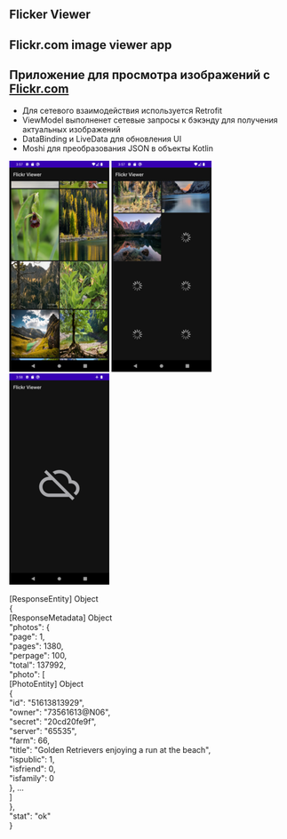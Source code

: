 ## Flicker Viewer
## Flickr.com image viewer app
## Приложение для просмотра изображений с [Flickr.com](https://www.flickr.com/services/api/flickr.photos.search.html)
- Для сетевого взаимодействия используется Retrofit 
- ViewModel выполненет сетевые запросы к бэкэнду для получения актуальных изображений 
- DataBinding и LiveData для обновления UI
- Moshi для преобразования JSON в объекты Kotlin
  
![Screenshot_1](/screenshots/Screenshot_1.png?raw=true)
![Screenshot_2](/screenshots/Screenshot_2.png?raw=true)
![Screenshot_3](/screenshots/Screenshot_3.png?raw=true)
  
[ResponseEntity] Object  
{  
    [ResponseMetadata] Object  
    "photos": {  
        "page": 1,  
        "pages": 1380,  
        "perpage": 100,  
        "total": 137992,  
        "photo": [  
            [PhotoEntity] Object  
            {  
                "id": "51613813929",  
                "owner": "73561613@N06",  
                "secret": "20cd20fe9f",  
                "server": "65535",  
                "farm": 66,  
                "title": "Golden Retrievers enjoying a run at the beach",  
                "ispublic": 1,  
                "isfriend": 0,  
                "isfamily": 0  
            }, ...  
        ]  
    },  
    "stat": "ok"  
}  
